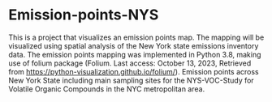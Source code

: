 # Emission-points-NYS
This is a project that visualizes an emission points map. The mapping will be visualized using spatial analysis of the New York state emissions inventory data. 
The emission points mapping was implemented in Python 3.8, making use of folium package (Folium. Last access: October 13, 2023, Retrieved from https://python-visualization.github.io/folium/).
Emission points across New York State including main sampling sites for the NYS-VOC-Study for Volatile Organic Compounds in the NYC metropolitan area.
